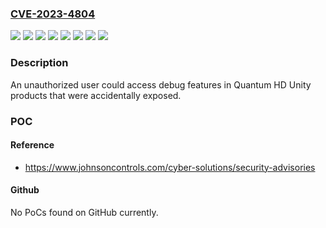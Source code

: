 ### [CVE-2023-4804](https://cve.mitre.org/cgi-bin/cvename.cgi?name=CVE-2023-4804)
![](https://img.shields.io/static/v1?label=Product&message=Quantum%20HD%20Unity%20AcuAir&color=blue)
![](https://img.shields.io/static/v1?label=Product&message=Quantum%20HD%20Unity%20Compressor&color=blue)
![](https://img.shields.io/static/v1?label=Product&message=Quantum%20HD%20Unity%20Condenser%2FVessel&color=blue)
![](https://img.shields.io/static/v1?label=Product&message=Quantum%20HD%20Unity%20Engine%20Room&color=blue)
![](https://img.shields.io/static/v1?label=Product&message=Quantum%20HD%20Unity%20Evaporator&color=blue)
![](https://img.shields.io/static/v1?label=Product&message=Quantum%20HD%20Unity%20Interface&color=blue)
![](https://img.shields.io/static/v1?label=Version&message=0%20&color=brightgreen)
![](https://img.shields.io/static/v1?label=Vulnerability&message=CWE-489%3A%20Active%20Debug%20Code&color=brightgreen)

### Description

An unauthorized user could access debug features in Quantum HD Unity products that were accidentally exposed.

### POC

#### Reference
- https://www.johnsoncontrols.com/cyber-solutions/security-advisories

#### Github
No PoCs found on GitHub currently.

